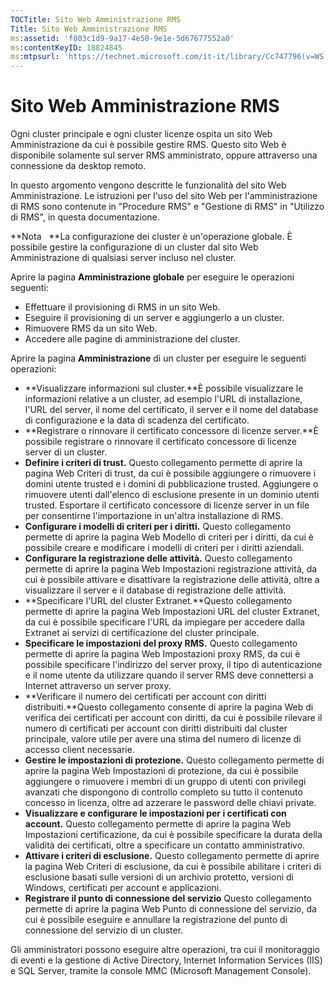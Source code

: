 ```yaml
---
TOCTitle: Sito Web Amministrazione RMS
Title: Sito Web Amministrazione RMS
ms:assetid: 'f003c1d9-9a17-4e50-9e1e-5d67677552a0'
ms:contentKeyID: 18824845
ms:mtpsurl: 'https://technet.microsoft.com/it-it/library/Cc747796(v=WS.10)'
---
```


Sito Web Amministrazione RMS
============================

Ogni cluster principale e ogni cluster licenze ospita un sito Web Amministrazione da cui è possibile gestire RMS. Questo sito Web è disponibile solamente sul server RMS amministrato, oppure attraverso una connessione da desktop remoto.

In questo argomento vengono descritte le funzionalità del sito Web Amministrazione. Le istruzioni per l'uso del sito Web per l'amministrazione di RMS sono contenute in "Procedure RMS" e "Gestione di RMS" in "Utilizzo di RMS", in questa documentazione.

**Nota   **La configurazione dei cluster è un'operazione globale. È possibile gestire la configurazione di un cluster dal sito Web Amministrazione di qualsiasi server incluso nel cluster.

Aprire la pagina **Amministrazione globale** per eseguire le operazioni seguenti:

-   Effettuare il provisioning di RMS in un sito Web.
-   Eseguire il provisioning di un server e aggiungerlo a un cluster.
-   Rimuovere RMS da un sito Web.
-   Accedere alle pagine di amministrazione del cluster.

Aprire la pagina **Amministrazione** di un cluster per eseguire le seguenti operazioni:

-   **Visualizzare informazioni sul cluster.**È possibile visualizzare le informazioni relative a un cluster, ad esempio l'URL di installazione, l'URL del server, il nome del certificato, il server e il nome del database di configurazione e la data di scadenza del certificato.
-   **Registrare o rinnovare il certificato concessore di licenze server.**È possibile registrare o rinnovare il certificato concessore di licenze server di un cluster.
-   **Definire i criteri di trust.** Questo collegamento permette di aprire la pagina Web Criteri di trust, da cui è possibile aggiungere o rimuovere i domini utente trusted e i domini di pubblicazione trusted. Aggiungere o rimuovere utenti dall'elenco di esclusione presente in un dominio utenti trusted. Esportare il certificato concessore di licenze server in un file per consentirne l'importazione in un'altra installazione di RMS.
-   **Configurare i modelli di criteri per i diritti.** Questo collegamento permette di aprire la pagina Web Modello di criteri per i diritti, da cui è possibile creare e modificare i modelli di criteri per i diritti aziendali.
-   **Configurare la registrazione delle attività.** Questo collegamento permette di aprire la pagina Web Impostazioni registrazione attività, da cui è possibile attivare e disattivare la registrazione delle attività, oltre a visualizzare il server e il database di registrazione delle attività.
-   **Specificare l'URL del cluster Extranet.**Questo collegamento permette di aprire la pagina Web Impostazioni URL del cluster Extranet, da cui è possibile specificare l'URL da impiegare per accedere dalla Extranet ai servizi di certificazione del cluster principale.
-   **Specificare le impostazioni del proxy RMS.** Questo collegamento permette di aprire la pagina Web Impostazioni proxy RMS, da cui è possibile specificare l'indirizzo del server proxy, il tipo di autenticazione e il nome utente da utilizzare quando il server RMS deve connettersi a Internet attraverso un server proxy.
-   **Verificare il numero dei certificati per account con diritti distribuiti.**Questo collegamento consente di aprire la pagina Web di verifica dei certificati per account con diritti, da cui è possibile rilevare il numero di certificati per account con diritti distribuiti dal cluster principale, valore utile per avere una stima del numero di licenze di accesso client necessarie.
-   **Gestire le impostazioni di protezione.** Questo collegamento permette di aprire la pagina Web Impostazioni di protezione, da cui è possibile aggiungere o rimuovere i membri di un gruppo di utenti con privilegi avanzati che dispongono di controllo completo su tutto il contenuto concesso in licenza, oltre ad azzerare le password delle chiavi private.
-   **Visualizzare e configurare le impostazioni per i certificati con account.** Questo collegamento permette di aprire la pagina Web Impostazioni certificazione, da cui è possibile specificare la durata della validità dei certificati, oltre a specificare un contatto amministrativo.
-   **Attivare i criteri di esclusione.** Questo collegamento permette di aprire la pagina Web Criteri di esclusione, da cui è possibile abilitare i criteri di esclusione basati sulle versioni di un archivio protetto, versioni di Windows, certificati per account e applicazioni.
-   **Registrare il punto di connessione del servizio** Questo collegamento permette di aprire la pagina Web Punto di connessione del servizio, da cui è possibile eseguire e annullare la registrazione del punto di connessione del servizio di un cluster.

Gli amministratori possono eseguire altre operazioni, tra cui il monitoraggio di eventi e la gestione di Active Directory, Internet Information Services (IIS) e SQL Server, tramite la console MMC (Microsoft Management Console).
